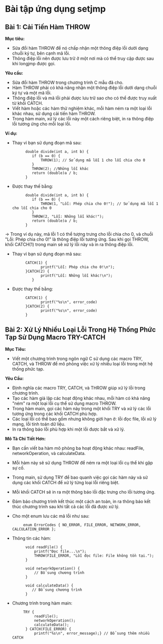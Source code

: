 # Bài tập ứng dụng setjmp
## Bài 1: Cải Tiến Hàm THROW
**Mục tiêu:**

- Sửa đổi hàm THROW để nó chấp nhận một thông điệp lỗi dưới dạng chuỗi ký tự, bên cạnh mã lỗi.
- Thông điệp lỗi nên được lưu trữ ở một nơi mà có thể truy cập được sau khi longjmp được gọi.

**Yêu cầu:**

- Sửa đổi hàm THROW trong chương trình C mẫu đã cho.
- Hàm THROW phải có khả năng nhận một thông điệp lỗi dưới dạng chuỗi ký tự và một mã lỗi.
- Thông điệp lỗi và mã lỗi phải được lưu trữ sao cho có thể được truy xuất từ khối CATCH.
- Viết hàm hoặc các hàm thử nghiệm khác, mỗi hàm ném ra một loại lỗi khác nhau, sử dụng cải tiến hàm THROW.
- Trong hàm main, xử lý các lỗi này một cách riêng biệt, in ra thông điệp lỗi tương ứng cho mỗi loại lỗi.

**Ví dụ:**

- Thay vì bạn sử dụng đoạn mã sau:
            
            double divide(int a, int b) {
               if (b == 0) {
                   THROW(1); // Sử dụng mã lỗi 1 cho lỗi chia cho 0
               }
               THROW(2); //Những lỗi khác
               return (double)a / b;
            }

- Được thay thế bằng:

            double divide(int a, int b) {
               if (b == 0) {
                   THROW(1, "Lỗi: Phép chia cho 0!"); // Sử dụng mã lỗi 1 cho lỗi chia cho 0
               }
               THROW(2, "Lỗi: Những lỗi khác!");
               return (double)a / b;
            }

-> Trong ví dụ này, mã lỗi 1 có thể tượng trưng cho lỗi chia cho 0, và chuỗi "Lỗi: Phép chia cho 0!" là thông điệp lỗi tương ứng. Sau khi gọi THROW, khối CATCH(1) trong main sẽ xử lý lỗi này và in ra thông điệp lỗi.

- Thay vì bạn sử dụng đoạn mã sau:

            CATCH(1) {
                   printf("Lỗi: Phép chia cho 0!\n");
            }CATCH(2) {
                   printf("Lỗi: Những lỗi khác!\n");
               }


- Được thay thế bằng:

            CATCH(1) {
                   printf("%s\n", error_code)
            }CATCH(2) {
                   printf("%s\n", error_code)
            }


## Bài 2: Xử Lý Nhiều Loại Lỗi Trong Hệ Thống Phức Tạp Sử Dụng Macro TRY-CATCH
**Mục Tiêu:**

- Viết một chương trình trong ngôn ngữ C sử dụng các macro TRY, CATCH, và THROW để mô phỏng việc xử lý nhiều loại lỗi trong một hệ thống phức tạp.

**Yêu Cầu:**

- Định nghĩa các macro TRY, CATCH, và THROW giúp xử lý lỗi trong chương trình.
- Tạo các hàm giả lập các hoạt động khác nhau, mỗi hàm có khả năng "ném" ra một loại lỗi cụ thể sử dụng macro THROW.
- Trong hàm main, gọi các hàm này trong một khối TRY và xử lý các lỗi tương ứng trong các khối CATCH phù hợp.
- Các loại lỗi có thể bao gồm nhưng không giới hạn ở: lỗi đọc file, lỗi xử lý mạng, lỗi tính toán dữ liệu.
- In ra thông báo lỗi phù hợp khi một lỗi được bắt và xử lý.

**Mô Tả Chi Tiết Hơn:**

- Bạn cần viết ba hàm mô phỏng ba hoạt động khác nhau: readFile, networkOperation, và calculateData.
- Mỗi hàm này sẽ sử dụng THROW để ném ra một loại lỗi cụ thể khi gặp sự cố.
- Trong main, sử dụng TRY để bao quanh việc gọi các hàm này và sử dụng các khối CATCH để xử lý từng loại lỗi riêng biệt.
- Mỗi khối CATCH sẽ in ra một thông báo lỗi đặc trưng cho lỗi tương ứng.
- Đảm bảo chương trình kết thúc một cách an toàn, in ra thông báo kết thúc chương trình sau khi tất cả các lỗi đã được xử lý.
- Cho một enum lưu các mã lỗi như sau:
  
           enum ErrorCodes { NO_ERROR, FILE_ERROR, NETWORK_ERROR, CALCULATION_ERROR };

- Thông tin các hàm:

            void readFile() {
                printf("Đọc file...\n");
                THROW(FILE_ERROR, "Lỗi đọc file: File không tồn tại.");
            }
            
            void networkOperation() {
                // Bổ sung chương trình
            }
            
            void calculateData() {
               // Bổ sung chương trình
            }


- Chương trình trong hàm main:

           TRY {
                readFile();
                networkOperation();
                calculateData();
            } CATCH(FILE_ERROR) {
                printf("%s\n", error_message);} // Bổ sung thêm nhiều CATCH


